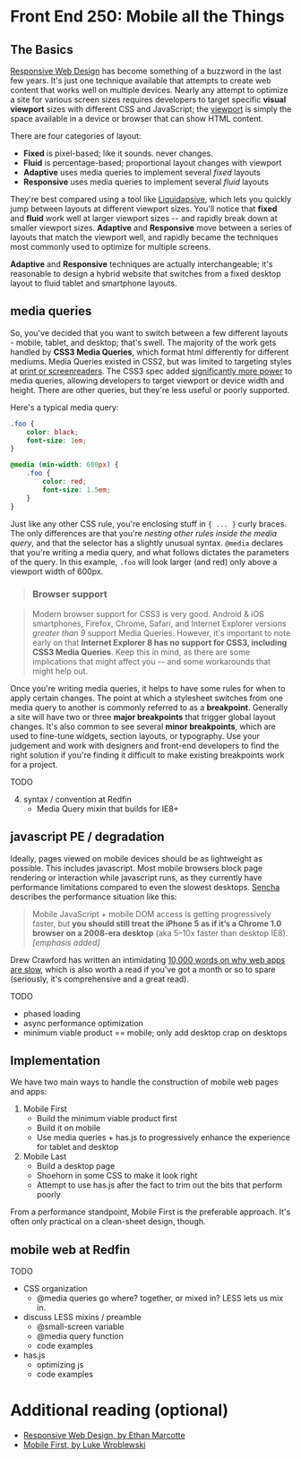 # Front End 250: Mobile all the Things


## The Basics

[Responsive Web Design][rwd] has become something of a buzzword in the last few years. It's just one technique available that attempts to create web content that works well on multiple devices. Nearly any attempt to optimize a site for various screen sizes requires developers to target specific **visual viewport** sizes with different CSS and JavaScript; the [viewport][quirks-viewport] is simply the space available in a device or browser that can show HTML content.

There are four categories of layout:

* **Fixed** is pixel-based; like it sounds. never changes.
* **Fluid** is percentage-based; proportional layout changes with viewport
* **Adaptive** uses media queries to implement several *fixed* layouts
* **Responsive** uses media queries to implement several *fluid* layouts

They're best compared using a tool like [Liquidapsive](http://liquidapsive.com), which lets you quickly jump between layouts at different viewport sizes. You'll notice that **fixed** and **fluid** work well at larger viewport sizes -- and rapidly break down at smaller viewport sizes. **Adaptive** and **Responsive** move between a series of layouts that match the viewport well, and rapidly became the techniques most commonly used to optimize for multiple screens.

**Adaptive** and **Responsive** techniques are actually interchangeable; it's reasonable to design a hybrid website that switches from a fixed desktop layout to fluid tablet and smartphone layouts.


## media queries

So, you've decided that you want to switch between a few different layouts - mobile, tablet, and desktop; that's swell. The majority of the work gets handled by **CSS3 Media Queries**, which format html differently for different mediums. Media Queries existed in CSS2, but was limited to targeting styles at [print or screenreaders](http://www.w3.org/TR/CSS2/media.html). The CSS3 spec added [significantly more power](https://developer.mozilla.org/en-US/docs/Web/Guide/CSS/Media_queries) to media queries, allowing developers to target viewport or device width and height. There are other queries, but they're less useful or poorly supported.

Here's a typical media query:

````css
.foo {
	color: black;
	font-size: 1em;
}

@media (min-width: 600px) {
	.foo {
		color: red;
		font-size: 1.5em;
	}
}
````

Just like any other CSS rule, you're enclosing stuff in `{ ... }` curly braces. The only differences are that you're *nesting other rules inside the media query*, and that the selector has a slightly unusual syntax. `@media` declares that you're writing a media query, and what follows dictates the parameters of the query. In this example, `.foo` will look larger (and red) only above a viewport width of 600px.


> ### Browser support

> Modern browser support for CSS3 is very good. Android & iOS smartphones, Firefox, Chrome, Safari, and Internet Explorer versions *greater than 9* support Media Queries. However, it's important to note early on that **Internet Explorer 8 has no support for CSS3, including CSS3 Media Queries**. Keep this in mind, as there are some implications that might affect you -- and some workarounds that might help out.

Once you're writing media queries, it helps to have some rules for when to apply certain changes. The point at which a stylesheet switches from one media query to another is commonly referred to as a **breakpoint**. Generally a site will have two or three **major breakpoints** that trigger global layout changes. It's also common to see several **minor breakpoints**, which are used to fine-tune widgets, section layouts, or typography. Use your judgement and work with designers and front-end developers to find the right solution if you're finding it difficult to make existing breakpoints work for a project.


TODO

4. syntax / convention at Redfin
	* Media Query mixin that builds for IE8+


## javascript PE / degradation

Ideally, pages viewed on mobile devices should be as lightweight as possible. This includes javascript. Most mobile browsers block page rendering or interaction while javascript runs, as they currently have performance limitations compared to even the slowest desktops. [Sencha][sencha-perf] describes the performance situation like this:

> Mobile JavaScript + mobile DOM access is getting progressively faster, but **you should still treat the iPhone 5 as if it’s a Chrome 1.0 browser on a 2008-era desktop** (aka 5–10x faster than desktop IE8). *[emphasis added]*

Drew Crawford has written an intimidating [10,000 words on why web apps are slow][sealed], which is also worth a read if you've got a month or so to spare (seriously, it's comprehensive and a great read).

TODO

* phased loading
* async performance optimization
* minimum viable product == mobile; only add desktop crap on desktops

## Implementation

We have two main ways to handle the construction of mobile web pages and apps:

1. Mobile First
	* Build the minimum viable product first
	* Build it on mobile
	* Use media queries + has.js to progressively enhance the experience for tablet and desktop
2. Mobile Last
	* Build a desktop page
	* Shoehorn in some CSS to make it look right
	* Attempt to use has.js after the fact to trim out the bits that perform poorly

From a performance standpoint, Mobile First is the preferable approach. It's often only practical on a clean-sheet design, though.


## mobile web at Redfin

TODO

* CSS organization
	* @media queries go where? together, or mixed in? LESS lets us mix in.
* discuss LESS mixins / preamble
	* @small-screen variable
	* @media query function
	* code examples
* has.js
	* optimizing js
	* code examples

# Additional reading (optional)

* [Responsive Web Design, by Ethan Marcotte][abrw]
* [Mobile First, by Luke Wroblewski][abmf]


<!-- LINKS -->

 [sencha-perf]: http://www.sencha.com/blog/5-myths-about-mobile-web-performance/
 [sealed]: http://sealedabstract.com/rants/why-mobile-web-apps-are-slow/
 [rwd]: http://alistapart.com/article/responsive-web-design/
 [abrw]: http://www.abookapart.com/products/responsive-web-design
 [abmf]: http://www.abookapart.com/products/mobile-first
 [quirks-viewport]: http://www.quirksmode.org/mobile/viewports2.html